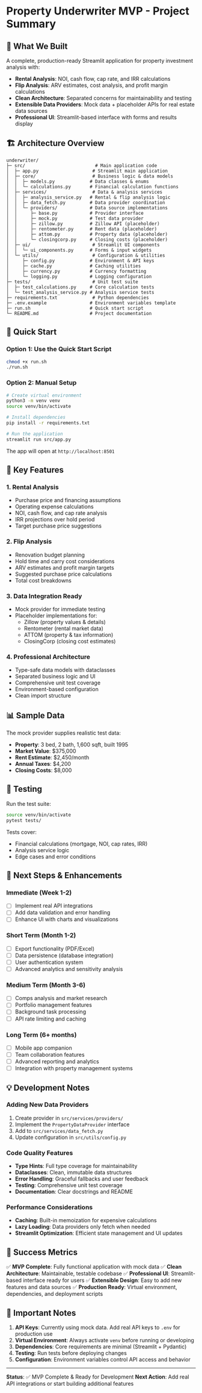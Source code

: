 # Property Underwriter MVP - Project Summary

## 🎯 What We Built

A complete, production-ready Streamlit application for property investment analysis with:

- **Rental Analysis**: NOI, cash flow, cap rate, and IRR calculations
- **Flip Analysis**: ARV estimates, cost analysis, and profit margin calculations
- **Clean Architecture**: Separated concerns for maintainability and testing
- **Extensible Data Providers**: Mock data + placeholder APIs for real estate data sources
- **Professional UI**: Streamlit-based interface with forms and results display

## 🏗️ Architecture Overview

```
underwriter/
├─ src/                          # Main application code
│  ├─ app.py                    # Streamlit main application
│  ├─ core/                     # Business logic & data models
│  │  ├─ models.py             # Data classes & enums
│  │  └─ calculations.py       # Financial calculation functions
│  ├─ services/                 # Data & analysis services
│  │  ├─ analysis_service.py   # Rental & flip analysis logic
│  │  ├─ data_fetch.py         # Data provider coordination
│  │  └─ providers/            # Data source implementations
│  │     ├─ base.py            # Provider interface
│  │     ├─ mock.py            # Test data provider
│  │     ├─ zillow.py          # Zillow API (placeholder)
│  │     ├─ rentometer.py      # Rent data (placeholder)
│  │     ├─ attom.py           # Property data (placeholder)
│  │     └─ closingcorp.py     # Closing costs (placeholder)
│  ├─ ui/                       # Streamlit UI components
│  │  └─ ui_components.py      # Forms & input widgets
│  └─ utils/                    # Configuration & utilities
│     ├─ config.py             # Environment & API keys
│     ├─ cache.py              # Caching utilities
│     ├─ currency.py           # Currency formatting
│     └─ logging.py            # Logging configuration
├─ tests/                       # Unit test suite
│  ├─ test_calculations.py     # Core calculation tests
│  └─ test_analysis_service.py # Analysis service tests
├─ requirements.txt             # Python dependencies
├─ .env.example                # Environment variables template
├─ run.sh                      # Quick start script
└─ README.md                   # Project documentation
```

## 🚀 Quick Start

### Option 1: Use the Quick Start Script
```bash
chmod +x run.sh
./run.sh
```

### Option 2: Manual Setup
```bash
# Create virtual environment
python3 -m venv venv
source venv/bin/activate

# Install dependencies
pip install -r requirements.txt

# Run the application
streamlit run src/app.py
```

The app will open at `http://localhost:8501`

## 🔧 Key Features

### 1. **Rental Analysis**
- Purchase price and financing assumptions
- Operating expense calculations
- NOI, cash flow, and cap rate analysis
- IRR projections over hold period
- Target purchase price suggestions

### 2. **Flip Analysis**
- Renovation budget planning
- Hold time and carry cost considerations
- ARV estimates and profit margin targets
- Suggested purchase price calculations
- Total cost breakdowns

### 3. **Data Integration Ready**
- Mock provider for immediate testing
- Placeholder implementations for:
  - Zillow (property values & details)
  - Rentometer (rental market data)
  - ATTOM (property & tax information)
  - ClosingCorp (closing cost estimates)

### 4. **Professional Architecture**
- Type-safe data models with dataclasses
- Separated business logic and UI
- Comprehensive unit test coverage
- Environment-based configuration
- Clean import structure

## 📊 Sample Data

The mock provider supplies realistic test data:
- **Property**: 3 bed, 2 bath, 1,600 sqft, built 1995
- **Market Value**: $375,000
- **Rent Estimate**: $2,450/month
- **Annual Taxes**: $4,200
- **Closing Costs**: $8,000

## 🧪 Testing

Run the test suite:
```bash
source venv/bin/activate
pytest tests/
```

Tests cover:
- Financial calculations (mortgage, NOI, cap rates, IRR)
- Analysis service logic
- Edge cases and error conditions

## 🔮 Next Steps & Enhancements

### Immediate (Week 1-2)
- [ ] Implement real API integrations
- [ ] Add data validation and error handling
- [ ] Enhance UI with charts and visualizations

### Short Term (Month 1-2)
- [ ] Export functionality (PDF/Excel)
- [ ] Data persistence (database integration)
- [ ] User authentication system
- [ ] Advanced analytics and sensitivity analysis

### Medium Term (Month 3-6)
- [ ] Comps analysis and market research
- [ ] Portfolio management features
- [ ] Background task processing
- [ ] API rate limiting and caching

### Long Term (6+ months)
- [ ] Mobile app companion
- [ ] Team collaboration features
- [ ] Advanced reporting and analytics
- [ ] Integration with property management systems

## 💡 Development Notes

### Adding New Data Providers
1. Create provider in `src/services/providers/`
2. Implement the `PropertyDataProvider` interface
3. Add to `src/services/data_fetch.py`
4. Update configuration in `src/utils/config.py`

### Code Quality Features
- **Type Hints**: Full type coverage for maintainability
- **Dataclasses**: Clean, immutable data structures
- **Error Handling**: Graceful fallbacks and user feedback
- **Testing**: Comprehensive unit test coverage
- **Documentation**: Clear docstrings and README

### Performance Considerations
- **Caching**: Built-in memoization for expensive calculations
- **Lazy Loading**: Data providers only fetch when needed
- **Streamlit Optimization**: Efficient state management and UI updates

## 🎉 Success Metrics

✅ **MVP Complete**: Fully functional application with mock data
✅ **Clean Architecture**: Maintainable, testable codebase
✅ **Professional UI**: Streamlit-based interface ready for users
✅ **Extensible Design**: Easy to add new features and data sources
✅ **Production Ready**: Virtual environment, dependencies, and deployment scripts

## 🚨 Important Notes

1. **API Keys**: Currently using mock data. Add real API keys to `.env` for production use
2. **Virtual Environment**: Always activate `venv` before running or developing
3. **Dependencies**: Core requirements are minimal (Streamlit + Pydantic)
4. **Testing**: Run tests before deploying changes
5. **Configuration**: Environment variables control API access and behavior

---

**Status**: ✅ MVP Complete & Ready for Development
**Next Action**: Add real API integrations or start building additional features 